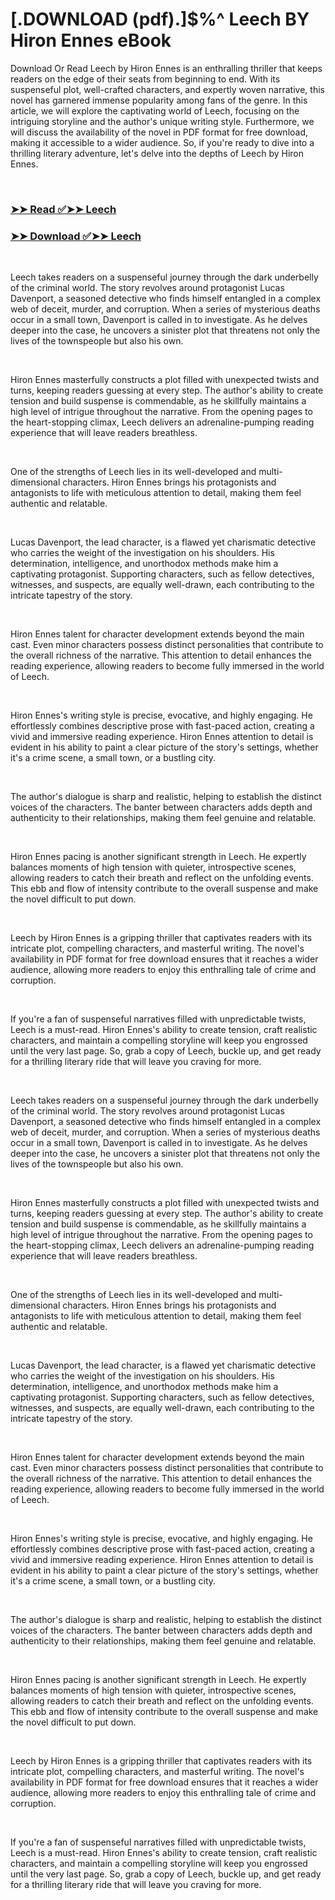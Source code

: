 # [.DOWNLOAD (pdf).]$%^ Leech BY Hiron Ennes eBook

<p>Download Or Read Leech by Hiron Ennes is an enthralling thriller that keeps readers on the edge of their seats from beginning to end. With its suspenseful plot, well-crafted characters, and expertly woven narrative, this novel has garnered immense popularity among fans of the genre. In this article, we will explore the captivating world of Leech, focusing on the intriguing storyline and the author's unique writing style. Furthermore, we will discuss the availability of the novel in PDF format for free download, making it accessible to a wider audience. So, if you're ready to dive into a thrilling literary adventure, let's delve into the depths of Leech by Hiron Ennes.</p>
<p>&nbsp;</p>

### [➤➤ Read ✅➤➤ Leech](https://pdf2worldwide.blogspot.com/id/59807968)

### [➤➤ Download ✅➤➤ Leech](https://pdf2worldwide.blogspot.com/id/59807968)

<p>&nbsp;</p>
<p>Leech takes readers on a suspenseful journey through the dark underbelly of the criminal world. The story revolves around protagonist Lucas Davenport, a seasoned detective who finds himself entangled in a complex web of deceit, murder, and corruption. When a series of mysterious deaths occur in a small town, Davenport is called in to investigate. As he delves deeper into the case, he uncovers a sinister plot that threatens not only the lives of the townspeople but also his own.</p>
<p>&nbsp;</p>
<p>Hiron Ennes masterfully constructs a plot filled with unexpected twists and turns, keeping readers guessing at every step. The author's ability to create tension and build suspense is commendable, as he skillfully maintains a high level of intrigue throughout the narrative. From the opening pages to the heart-stopping climax, Leech delivers an adrenaline-pumping reading experience that will leave readers breathless.</p>
<p>&nbsp;</p>
<p>One of the strengths of Leech lies in its well-developed and multi-dimensional characters. Hiron Ennes brings his protagonists and antagonists to life with meticulous attention to detail, making them feel authentic and relatable.</p>
<p>&nbsp;</p>
<p>Lucas Davenport, the lead character, is a flawed yet charismatic detective who carries the weight of the investigation on his shoulders. His determination, intelligence, and unorthodox methods make him a captivating protagonist. Supporting characters, such as fellow detectives, witnesses, and suspects, are equally well-drawn, each contributing to the intricate tapestry of the story.</p>
<p>&nbsp;</p>
<p>Hiron Ennes talent for character development extends beyond the main cast. Even minor characters possess distinct personalities that contribute to the overall richness of the narrative. This attention to detail enhances the reading experience, allowing readers to become fully immersed in the world of Leech.</p>
<p>&nbsp;</p>
<p>Hiron Ennes's writing style is precise, evocative, and highly engaging. He effortlessly combines descriptive prose with fast-paced action, creating a vivid and immersive reading experience. Hiron Ennes attention to detail is evident in his ability to paint a clear picture of the story's settings, whether it's a crime scene, a small town, or a bustling city.</p>
<p>&nbsp;</p>
<p>The author's dialogue is sharp and realistic, helping to establish the distinct voices of the characters. The banter between characters adds depth and authenticity to their relationships, making them feel genuine and relatable.</p>
<p>&nbsp;</p>
<p>Hiron Ennes pacing is another significant strength in Leech. He expertly balances moments of high tension with quieter, introspective scenes, allowing readers to catch their breath and reflect on the unfolding events. This ebb and flow of intensity contribute to the overall suspense and make the novel difficult to put down.</p>
<p>&nbsp;</p>
<p>Leech by Hiron Ennes is a gripping thriller that captivates readers with its intricate plot, compelling characters, and masterful writing. The novel's availability in PDF format for free download ensures that it reaches a wider audience, allowing more readers to enjoy this enthralling tale of crime and corruption.</p>
<p>&nbsp;</p>
<p>If you're a fan of suspenseful narratives filled with unpredictable twists, Leech is a must-read. Hiron Ennes's ability to create tension, craft realistic characters, and maintain a compelling storyline will keep you engrossed until the very last page. So, grab a copy of Leech, buckle up, and get ready for a thrilling literary ride that will leave you craving for more.</p>
<p>&nbsp;</p>
<p>Leech takes readers on a suspenseful journey through the dark underbelly of the criminal world. The story revolves around protagonist Lucas Davenport, a seasoned detective who finds himself entangled in a complex web of deceit, murder, and corruption. When a series of mysterious deaths occur in a small town, Davenport is called in to investigate. As he delves deeper into the case, he uncovers a sinister plot that threatens not only the lives of the townspeople but also his own.</p>
<p>&nbsp;</p>
<p>Hiron Ennes masterfully constructs a plot filled with unexpected twists and turns, keeping readers guessing at every step. The author's ability to create tension and build suspense is commendable, as he skillfully maintains a high level of intrigue throughout the narrative. From the opening pages to the heart-stopping climax, Leech delivers an adrenaline-pumping reading experience that will leave readers breathless.</p>
<p>&nbsp;</p>
<p>One of the strengths of Leech lies in its well-developed and multi-dimensional characters. Hiron Ennes brings his protagonists and antagonists to life with meticulous attention to detail, making them feel authentic and relatable.</p>
<p>&nbsp;</p>
<p>Lucas Davenport, the lead character, is a flawed yet charismatic detective who carries the weight of the investigation on his shoulders. His determination, intelligence, and unorthodox methods make him a captivating protagonist. Supporting characters, such as fellow detectives, witnesses, and suspects, are equally well-drawn, each contributing to the intricate tapestry of the story.</p>
<p>&nbsp;</p>
<p>Hiron Ennes talent for character development extends beyond the main cast. Even minor characters possess distinct personalities that contribute to the overall richness of the narrative. This attention to detail enhances the reading experience, allowing readers to become fully immersed in the world of Leech.</p>
<p>&nbsp;</p>
<p>Hiron Ennes's writing style is precise, evocative, and highly engaging. He effortlessly combines descriptive prose with fast-paced action, creating a vivid and immersive reading experience. Hiron Ennes attention to detail is evident in his ability to paint a clear picture of the story's settings, whether it's a crime scene, a small town, or a bustling city.</p>
<p>&nbsp;</p>
<p>The author's dialogue is sharp and realistic, helping to establish the distinct voices of the characters. The banter between characters adds depth and authenticity to their relationships, making them feel genuine and relatable.</p>
<p>&nbsp;</p>
<p>Hiron Ennes pacing is another significant strength in Leech. He expertly balances moments of high tension with quieter, introspective scenes, allowing readers to catch their breath and reflect on the unfolding events. This ebb and flow of intensity contribute to the overall suspense and make the novel difficult to put down.</p>
<p>&nbsp;</p>
<p>Leech by Hiron Ennes is a gripping thriller that captivates readers with its intricate plot, compelling characters, and masterful writing. The novel's availability in PDF format for free download ensures that it reaches a wider audience, allowing more readers to enjoy this enthralling tale of crime and corruption.</p>
<p>&nbsp;</p>
<p>If you're a fan of suspenseful narratives filled with unpredictable twists, Leech is a must-read. Hiron Ennes's ability to create tension, craft realistic characters, and maintain a compelling storyline will keep you engrossed until the very last page. So, grab a copy of Leech, buckle up, and get ready for a thrilling literary ride that will leave you craving for more.</p>
<p>&nbsp;</p>
